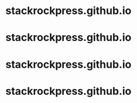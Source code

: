 # stackrockpress.github.io
# stackrockpress.github.io
# stackrockpress.github.io
# stackrockpress.github.io
